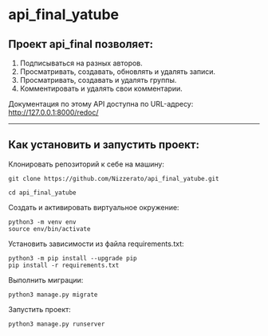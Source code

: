 # api_final_yatube
## Проект api_final позволяет:
   1. Подписываться на разных авторов.
   2. Просматривать, создавать, обновлять и удалять записи.
   3. Просматривать, создавать и удалять группы.
   4. Комментировать и удалять свои комментарии.

Документация по этому API доступна по URL-адресу: http://127.0.0.1:8000/redoc/

***

## Как установить и запустить проект:
Клонировать репозиторий к себе на машину:

```
git clone https://github.com/Nizzerato/api_final_yatube.git
```

```
cd api_final_yatube
```

Создать и активировать виртуальное окружение:

```
python3 -m venv env
source env/bin/activate
```

Установить зависимости из файла requirements.txt:

```
python3 -m pip install --upgrade pip
pip install -r requirements.txt
```

Выполнить миграции:

```
python3 manage.py migrate
```

Запустить проект:

```
python3 manage.py runserver
```
